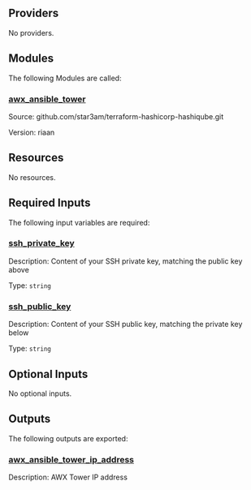 ## Providers

No providers.

## Modules

The following Modules are called:

### <a name="module_awx_ansible_tower"></a> [awx_ansible_tower](#module_awx_ansible_tower)

Source: github.com/star3am/terraform-hashicorp-hashiqube.git

Version: riaan

## Resources

No resources.

## Required Inputs

The following input variables are required:

### <a name="input_ssh_private_key"></a> [ssh_private_key](#input_ssh_private_key)

Description: Content of your SSH private key, matching the public key above

Type: `string`

### <a name="input_ssh_public_key"></a> [ssh_public_key](#input_ssh_public_key)

Description: Content of your SSH public key, matching the private key below

Type: `string`

## Optional Inputs

No optional inputs.

## Outputs

The following outputs are exported:

### <a name="output_awx_ansible_tower_ip_address"></a> [awx_ansible_tower_ip_address](#output_awx_ansible_tower_ip_address)

Description: AWX Tower IP address
